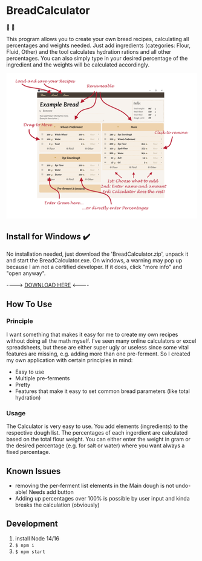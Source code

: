 # BreadCalculator 

:bread:  :pizza:

This program allows you to create your own bread recipes, calculating all percentages and weights needed. Just add ingredients (categories: Flour, Fluid, Other) and the tool calculates hydration rations and all other percentages. You can also simply type in your desired percentage of the ingredient and the weights will be calculated accordingly.


![alt text](https://github.com/D-Niermann/BreadCalculator/blob/master/Images/TutImg.png)

## Install for Windows :heavy_check_mark:

No installation needed, just download the 'BreadCalculator.zip', unpack it and start the BreadCalculator.exe. On windows, a warning may pop up because I am not a certified developer. If it does, click "more info" and "open anyway".


----> [DOWNLOAD HERE](https://github.com/D-Niermann/BreadCalculator/releases/download/Windows/BreadCalculator-win32.zip) <----

## How To Use

### Principle

I want something that makes it easy for me to create my own recipes without doing all the math myself. I've seen many online calculators or excel spreadsheets, but these are either super ugly or useless since some vital features are missing, e.g. adding more than one pre-ferment. So I created my own application with certain principles in mind:

- Easy to use
- Multiple pre-ferments
- Pretty
- Features that make it easy to set common bread parameters (like total hydration)

### Usage

The Calculator is very easy to use. You add elements (ingredients) to the respective dough list. The percentages of each ingerdient are calculated based on the total flour weight. You can either enter the weight in gram or the desired percentage (e.g. for salt or water) where you want always a fixed percentage.

## Known Issues

- removing the per-ferment list elements in the Main dough is not undo-able! Needs add button
- Adding up percentages over 100% is possible by user input and kinda breaks the calculation (obviously)

## Development

1. install Node 14/16
2. `$ npm i`
3. `$ npm start`
